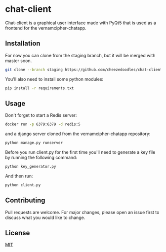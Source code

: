 # chat-client

Chat-client is a graphical user interface made with PyQt5 that is used as a frontend for the vernamcipher-chatapp.

## Installation

For now you can clone from the staging branch, but it will be merged with master soon.

```bash
git clone --branch staging https://github.com/cheezedoodles/chat-client.git
```
You'll also need to install some python modules:
```bash
pip install -r requirements.txt
```

## Usage

Don't forget to start a Redis server:
```bash
docker run -p 6379:6379 -d redis:5
```
and a django server cloned from the vernamcipher-chatapp repository:
```bash
python manage.py runserver
```
Before you run client.py for the first time you'll need to generate a key file by running the following command:
```bash
python key_generator.py
```
And then run:
```bash
python client.py
```

## Contributing
Pull requests are welcome. For major changes, please open an issue first to discuss what you would like to change.

## License
[MIT](https://choosealicense.com/licenses/mit/)